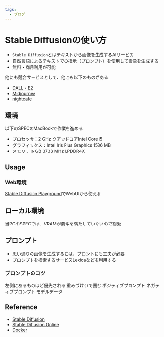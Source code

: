 ```yaml
---
tags:
  - ブログ
---
```


# Stable Diffusionの使い方

- `Stable Diffusion`とはテキストから画像を生成するAIサービス
- 自然言語によるテキストでの指示（プロンプト）を使用して画像を生成する
- 無料・商用利用が可能

他にも競合サービスとして、他にも以下のものがある
- [DALL・E2](https://openai.com/product/dall-e-2)
- [Midjourney](https://www.midjourney.com/home/?callbackUrl=%2Fapp%2F)
- [nightcafe](https://nightcafe.studio/)

## 環境

以下のSPECのMacBookで作業を進める

- プロセッサ：2 GHz クアッドコアIntel Core i5
- グラフィックス：Intel Iris Plus Graphics 1536 MB 
- メモリ：16 GB 3733 MHz LPDDR4X

## Usage

### Web環境

[Stable Diffusion Playground](https://stablediffusionweb.com/#demo)でWebUIから使える

## ローカル環境

当PCのSPECでは、VRAMが要件を満たしていないので割愛

## プロンプト

- 思い通りの画像を生成するには、プロントにも工夫が必要
- プロンプトを検索するサービス[Lexica](https://lexica.art/)などを利用する

### プロンプトのコツ

左側にあるものほど優先される
重みづけ`()`で囲む
ポジティブプロンプト
ネガティブプロンプト
モデルデータ

## Reference
- [Stable Diffusion](https://github.com/CompVis/stable-diffusion)
- [Stable Diffusion Online](https://stablediffusionweb.com/)
- [Docker](https://github.com/fboulnois/stable-diffusion-docker)